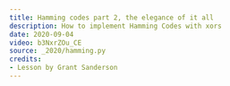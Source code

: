 ```yaml
---
title: Hamming codes part 2, the elegance of it all
description: How to implement Hamming Codes with xors
date: 2020-09-04
video: b3NxrZOu_CE
source: _2020/hamming.py
credits:
- Lesson by Grant Sanderson
---
```


